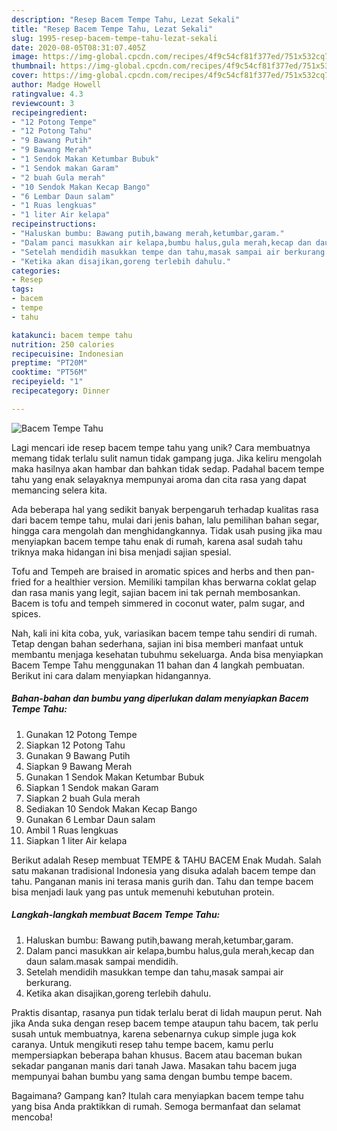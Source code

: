 ```yaml
---
description: "Resep Bacem Tempe Tahu, Lezat Sekali"
title: "Resep Bacem Tempe Tahu, Lezat Sekali"
slug: 1995-resep-bacem-tempe-tahu-lezat-sekali
date: 2020-08-05T08:31:07.405Z
image: https://img-global.cpcdn.com/recipes/4f9c54cf81f377ed/751x532cq70/bacem-tempe-tahu-foto-resep-utama.jpg
thumbnail: https://img-global.cpcdn.com/recipes/4f9c54cf81f377ed/751x532cq70/bacem-tempe-tahu-foto-resep-utama.jpg
cover: https://img-global.cpcdn.com/recipes/4f9c54cf81f377ed/751x532cq70/bacem-tempe-tahu-foto-resep-utama.jpg
author: Madge Howell
ratingvalue: 4.3
reviewcount: 3
recipeingredient:
- "12 Potong Tempe"
- "12 Potong Tahu"
- "9 Bawang Putih"
- "9 Bawang Merah"
- "1 Sendok Makan Ketumbar Bubuk"
- "1 Sendok makan Garam"
- "2 buah Gula merah"
- "10 Sendok Makan Kecap Bango"
- "6 Lembar Daun salam"
- "1 Ruas lengkuas"
- "1 liter Air kelapa"
recipeinstructions:
- "Haluskan bumbu: Bawang putih,bawang merah,ketumbar,garam."
- "Dalam panci masukkan air kelapa,bumbu halus,gula merah,kecap dan daun salam.masak sampai mendidih."
- "Setelah mendidih masukkan tempe dan tahu,masak sampai air berkurang."
- "Ketika akan disajikan,goreng terlebih dahulu."
categories:
- Resep
tags:
- bacem
- tempe
- tahu

katakunci: bacem tempe tahu 
nutrition: 250 calories
recipecuisine: Indonesian
preptime: "PT20M"
cooktime: "PT56M"
recipeyield: "1"
recipecategory: Dinner

---
```



![Bacem Tempe Tahu](https://img-global.cpcdn.com/recipes/4f9c54cf81f377ed/751x532cq70/bacem-tempe-tahu-foto-resep-utama.jpg)

Lagi mencari ide resep bacem tempe tahu yang unik? Cara membuatnya memang tidak terlalu sulit namun tidak gampang juga. Jika keliru mengolah maka hasilnya akan hambar dan bahkan tidak sedap. Padahal bacem tempe tahu yang enak selayaknya mempunyai aroma dan cita rasa yang dapat memancing selera kita.

Ada beberapa hal yang sedikit banyak berpengaruh terhadap kualitas rasa dari bacem tempe tahu, mulai dari jenis bahan, lalu pemilihan bahan segar, hingga cara mengolah dan menghidangkannya. Tidak usah pusing jika mau menyiapkan bacem tempe tahu enak di rumah, karena asal sudah tahu triknya maka hidangan ini bisa menjadi sajian spesial.

Tofu and Tempeh are braised in aromatic spices and herbs and then pan-fried for a healthier version. Memiliki tampilan khas berwarna coklat gelap dan rasa manis yang legit, sajian bacem ini tak pernah membosankan. Bacem is tofu and tempeh simmered in coconut water, palm sugar, and spices.


Nah, kali ini kita coba, yuk, variasikan bacem tempe tahu sendiri di rumah. Tetap dengan bahan sederhana, sajian ini bisa memberi manfaat untuk membantu menjaga kesehatan tubuhmu sekeluarga. Anda bisa menyiapkan Bacem Tempe Tahu menggunakan 11 bahan dan 4 langkah pembuatan. Berikut ini cara dalam menyiapkan hidangannya.

<!--inarticleads1-->

##### Bahan-bahan dan bumbu yang diperlukan dalam menyiapkan Bacem Tempe Tahu:

1. Gunakan 12 Potong Tempe
1. Siapkan 12 Potong Tahu
1. Gunakan 9 Bawang Putih
1. Siapkan 9 Bawang Merah
1. Gunakan 1 Sendok Makan Ketumbar Bubuk
1. Siapkan 1 Sendok makan Garam
1. Siapkan 2 buah Gula merah
1. Sediakan 10 Sendok Makan Kecap Bango
1. Gunakan 6 Lembar Daun salam
1. Ambil 1 Ruas lengkuas
1. Siapkan 1 liter Air kelapa


Berikut adalah Resep membuat TEMPE &amp; TAHU BACEM Enak Mudah. Salah satu makanan tradisional Indonesia yang disuka adalah bacem tempe dan tahu. Panganan manis ini terasa manis gurih dan. Tahu dan tempe bacem bisa menjadi lauk yang pas untuk memenuhi kebutuhan protein. 

<!--inarticleads2-->

##### Langkah-langkah membuat Bacem Tempe Tahu:

1. Haluskan bumbu: Bawang putih,bawang merah,ketumbar,garam.
1. Dalam panci masukkan air kelapa,bumbu halus,gula merah,kecap dan daun salam.masak sampai mendidih.
1. Setelah mendidih masukkan tempe dan tahu,masak sampai air berkurang.
1. Ketika akan disajikan,goreng terlebih dahulu.


Praktis disantap, rasanya pun tidak terlalu berat di lidah maupun perut. Nah jika Anda suka dengan resep bacem tempe ataupun tahu bacem, tak perlu susah untuk membuatnya, karena sebenarnya cukup simple juga kok caranya. Untuk mengikuti resep tahu tempe bacem, kamu perlu mempersiapkan beberapa bahan khusus. Bacem atau baceman bukan sekadar panganan manis dari tanah Jawa. Masakan tahu bacem juga mempunyai bahan bumbu yang sama dengan bumbu tempe bacem. 

Bagaimana? Gampang kan? Itulah cara menyiapkan bacem tempe tahu yang bisa Anda praktikkan di rumah. Semoga bermanfaat dan selamat mencoba!
